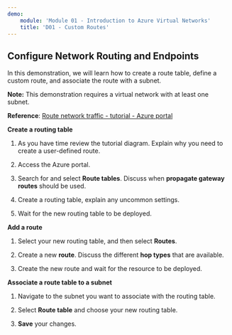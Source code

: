 ```yaml
---
demo:
    module: 'Module 01 - Introduction to Azure Virtual Networks'
    title: 'D01 - Custom Routes'
---
```

## Configure Network Routing and Endpoints

In this demonstration, we will learn how to create a route table, define a custom route, and associate the route with a subnet.

**Note:** This demonstration requires a virtual network with at least one subnet.

**Reference**: [Route network traffic - tutorial - Azure portal](https://learn.microsoft.com/azure/virtual-network/tutorial-create-route-table-portal#create-a-route-table)

**Create a routing table**

1. As you have time review the tutorial diagram. Explain why you need to create a user-defined route. 

1. Access the Azure portal.

1. Search for and select **Route tables**. Discuss when **propagate gateway routes** should be used. 

1. Create a routing table, explain any uncommon settings. 

1. Wait for the new routing table to be deployed.

**Add a route**

1.  Select your new routing table, and then select **Routes**.

1.  Create a new **route**. Discuss the different **hop types** that are available. 

1.  Create the new route and wait for the resource to be deployed.
 
**Associate a route table to a subnet**

1.  Navigate to the subnet you want to associate with the routing table.

1.  Select **Route table** and choose your new routing table. 

1.  **Save** your changes.


